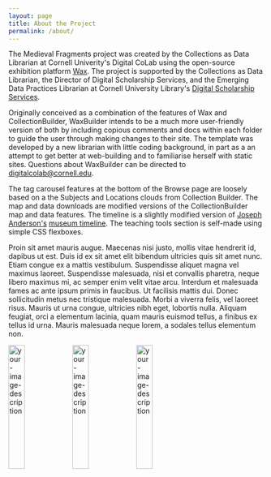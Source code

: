 ```yaml
---
layout: page
title: About the Project
permalink: /about/
---
```


The Medieval Fragments project was created by the Collections as Data Librarian at Cornell Univerity's Digital CoLab using the open-source exhibition platform [Wax](https://minicomp.github.io/wax/). The project is supported by the Collections as Data Librarian, the Director of Digital Scholarship Services, and the Emerging Data Practices Librarian at Cornell University Library's [Digital Scholarship Services](https://www.library.cornell.edu/about/staff/central-departments/digital-scholarship/).

Originally conceived as a combination of the features of Wax and CollectionBuilder, WaxBuilder intends to be a much more user-friendly version of both by including copious comments and docs within each folder to guide the user through making changes to their site. The template was developed by a new librarian with little coding background, in part as a an attempt to get better at web-building and to familiarise herself with static sites. Questions about WaxBuilder can be directed to digitalcolab@cornell.edu. 

The tag carousel features at the bottom of the Browse page are loosely based on a the Subjects and Locations clouds from Collection Builder. The map and data downloads are modified versions of the CollectionBuilder map and data features. The timeline is a slightly modified version of [Joseph Anderson's](https://github.com/fitnycdigitalinitiatives) [museum timeline](https://github.com/fitnycdigitalinitiatives/museum-timeline). The teaching tools section is self-made using simple CSS flexboxes.

Proin sit amet mauris augue. Maecenas nisi justo, mollis vitae hendrerit id, dapibus ut est. Duis id ex sit amet elit bibendum ultricies quis sit amet nunc. Etiam congue ex a mattis vestibulum. Suspendisse aliquet magna vel maximus laoreet. Suspendisse malesuada, nisi et convallis pharetra, neque libero maximus mi, ac semper enim velit vitae arcu. Interdum et malesuada fames ac ante ipsum primis in faucibus. Ut facilisis mattis dui. Donec sollicitudin metus nec tristique malesuada. Morbi a viverra felis, vel laoreet risus. Mauris ut urna congue, ultricies nibh eget, lobortis nulla. Aliquam feugiat, orci a elementum lacinia, quam mauris euismod tellus, a finibus ex tellus id urna. Mauris malesuada neque lorem, a sodales tellus elementum non.

<img src= "https://www.library.cornell.edu/wp-content/uploads/2024/05/Screenshot-2024-05-14-at-6.50.33-AM.png" width="25%" alt="your-image-description" class="center" style="border: 6px #B4A010;"><img src= "https://www.library.cornell.edu/wp-content/uploads/2023/08/DS-bettinger.jpeg" width="25%" alt="your-image-description" class="center" style="border: 6px #B4A010;"><img src= "https://www.library.cornell.edu/wp-content/uploads/2023/08/DS-Iliana.jpeg" class="center" alt="your-image-description" width="25%" style="border: 6px #B4A010;">

